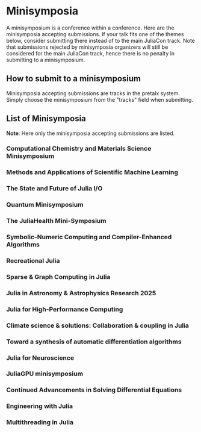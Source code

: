 # Minisymposia

A minisymposium is a conference within a conference. Here are the minisymposia accepting submissions. If your talk fits one of the themes below, consider submitting there instead of to the main JuliaCon track. Note that submissions rejected by minisymposia organizers will still be considered for the main JuliaCon track, hence there is no penalty in submitting to a minisymposium.


## How to submit to a minisymposium

Minisymposia accepting submissions are tracks in the pretalx system. Simply choose the minisymposium from the
"tracks" field when submitting.

## List of Minisymposia

**Note**: Here only the minisymposia accepting submissions are listed.

### Computational Chemistry and Materials Science Minisymposium

### Methods and Applications of Scientific Machine Learning

### The State and Future of Julia I/O

### Quantum Minisymposium

### The JuliaHealth Mini-Symposium

### Symbolic-Numeric Computing and Compiler-Enhanced Algorithms

### Recreational Julia	

### Sparse & Graph Computing in Julia

### Julia in Astronomy & Astrophysics Research 2025

### Julia for High-Performance Computing

### Climate science & solutions: Collaboration & coupling in Julia

### Toward a synthesis of automatic differentiation algorithms

### Julia for Neuroscience

### JuliaGPU minisymposium 

### Continued Advancements in Solving Differential Equations

### Engineering with Julia

### Multithreading in Julia
